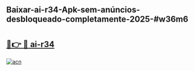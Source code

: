 ## Baixar-ai-r34-Apk-sem-anúncios-desbloqueado-completamente-2025-#w36m6

# <h2><a href="https://ainizakaria.my?title=ai-r34&ref=20M">🔗👉 🔴 ai-r34</a></h2>

[![acn](https://github.com/user-attachments/assets/0f9c940e-d8b0-45ae-aac7-cd30a18b3e1c)](https://ainizakaria.my?title=ai-r34&ref=20M)


